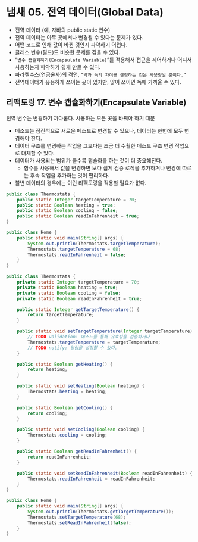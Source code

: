 # 냄새 05. 전역 데이터(Global Data)

- 전역 데이터 (예, 자바의  public static 변수)
- 전역 데이터는 아무 곳에서나 변경될 수 있다는 문제가 있다.
- 어떤 코드로 인해 값이 바뀐 것인지 파악하기 어렵다.
- 클래스 변수(필드)도 비슷한 문제를 겪을 수 있다.
- “`변수 캡슐화하기(Encapsulate Variable)`”를 적용해서 접근을 제어하거나 어디서 사용하는지 파악하기 쉽게 만들 수 있다.
- 파라켈수스(연금술사)의 격언, `“약과 독의 차이를 결정하는 것은 사용량일 뿐이다.”`
- 전역데이터가 유용하게 쓰이는 곳이 있지만, 많이 쓰이면 독에 가까울 수 있다.


## 리팩토링 17. 변수 캡슐화하기(Encapsulate Variable)

전역 변수는 변경하기 까다롭다. 사용하는 모든 곳을 바꿔야 하기 때문

- 메소드는 점진적으로 새로운 메소드로 변경할 수 있으나, 데이터는 한번에 모두 변경해야 한다.
- 데이터 구조를 변경하는 작업을 그보다는 조금 더 수월한 메소드 구조 변경 작업으로 대체할 수 있다.
- 데이터가 사용되는 범위가 클수록 캡슐화를 하는 것이 더 중요해진다.
  - 함수를 사용해서 값을 변경하면 보다 쉽게 검증 로직을 추가하거나 변경에 따르는 후속 작업을 추가하는 것이 편리하다.
- 불변 데이터의 경우에는 이런 리팩토링을 적용할 필요가 없다.

```java
public class Thermostats {
    public static Integer targetTemperature = 70;
    public static Boolean heating = true;
    public static Boolean cooling = false;
    public static Boolean readInFahrenheit = true;
}

public class Home {
    public static void main(String[] args) {
        System.out.println(Thermostats.targetTemperature);
        Thermostats.targetTemperature = 68;
        Thermostats.readInFahrenheit = false;
    }
}
```

```java
public class Thermostats {
    private static Integer targetTemperature = 70;
    private static Boolean heating = true;
    private static Boolean cooling = false;
    private static Boolean readInFahrenheit = true;

    public static Integer getTargetTemperature() {
        return targetTemperature;
    }

    public static void setTargetTemperature(Integer targetTemperature) {
        // TODO validation: 메소드를 통해 유효성을 검증하거나
        Thermostats.targetTemperature = targetTemperature;
        // TODO notify: 알림을 설정할 수 있다. 
    }

    public static Boolean getHeating() {
        return heating;
    }

    public static void setHeating(Boolean heating) {
        Thermostats.heating = heating;
    }

    public static Boolean getCooling() {
        return cooling;
    }

    public static void setCooling(Boolean cooling) {
        Thermostats.cooling = cooling;
    }

    public static Boolean getReadInFahrenheit() {
        return readInFahrenheit;
    }

    public static void setReadInFahrenheit(Boolean readInFahrenheit) {
        Thermostats.readInFahrenheit = readInFahrenheit;
    }
}

public class Home {
    public static void main(String[] args) {
        System.out.println(Thermostats.getTargetTemperature());
        Thermostats.setTargetTemperature(68);
        Thermostats.setReadInFahrenheit(false);
    }
}
```

